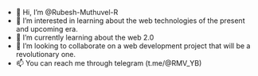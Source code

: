 - 👋 Hi, I’m @Rubesh-Muthuvel-R
- 👀 I’m interested in learning about the web technologies of the present and upcoming era.
- 🌱 I’m currently learning about the web 2.0
- 💞️ I’m looking to collaborate on a web development project that will be a revolutionary one.
- 📫 You can reach me through telegram (t.me/@RMV_YB)

<!---
Rubesh-Muthuvel-R/Rubesh-Muthuvel-R is a ✨ special ✨ repository because its `README.md` (this file) appears on your GitHub profile.
You can click the Preview link to take a look at your changes.
--->
